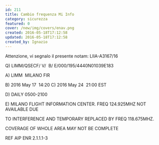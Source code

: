 ```yaml
---
id: 211
title: Cambio frequenza Mi Info
category: sicurezza
featured: 0
cover: /new/img/covers/enav.png
created: 2016-05-18T17:12:58
updated: 2016-05-18T17:12:58
created_by: Ignazio
---
```


Attenzione, vi segnalo il presente notam: LIIA-A3167/16

Q) LIMM/QSECF/ V/  B/ E/000/195/4440N01039E183

A) LIMM  MILANO FIR

B) 2016 May 17  14:20 <span class="ml-4">C)</span> 2016 May 24  21:00 EST

D) DAILY 0500-2100

E) MILANO FLIGHT INFORMATION CENTER. FREQ 124.925MHZ NOT AVAILABLE DUE

<p class="pl-4">
TO INTERFERENCE AND TEMPORARY REPLACED BY FREQ 118.675MHZ.
</p>

<p class="pl-4">
COVERAGE OF WHOLE AREA MAY NOT BE COMPLETE
</p>

REF AIP ENR 2.1.1.1-3
